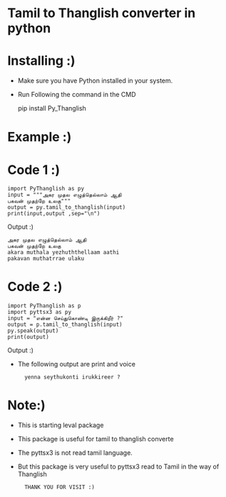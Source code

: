 Tamil to Thanglish converter in python 
=======================================
Installing :)
============
- Make sure you have Python installed in your system.

- Run Following the command in the CMD




    pip install Py_Thanglish

Example :)
============
Code 1 :)
============


    import PyThanglish as py
    input = """அகர முதல எழுத்தெல்லாம் ஆதி
    பகவன் முதற்றே உலகு"""
    output = py.tamil_to_thanglish(input)
    print(input,output ,sep="\n")

Output :)


    அகர முதல எழுத்தெல்லாம் ஆதி
    பகவன் முதற்றே உலகு
    akara muthala yezhuththellaam aathi
    pakavan muthatrrae ulaku

Code 2 :)
============


    import PyThanglish as p
    import pyttsx3 as py
    input = "என்ன செய்துகொண்டி இருக்கிறீர் ?"
    output = p.tamil_to_thanglish(input)
    py.speak(output)
    print(output)

Output :)

- The following output are print and voice


    
        yenna seythukonti irukkireer ?

 Note:)
============
- This is starting leval package 
- This package is useful for tamil to thanglish converte
- The pyttsx3 is not read tamil language.
- But this package is very useful to pyttsx3 read to Tamil in the way of Thanglish 


        THANK YOU FOR VISIT :)

